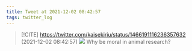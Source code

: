 ```yaml
---
title: Tweet at 2021-12-02 08:42:57
tags: twitter_log
---
```


> [!CITE] https://twitter.com/kaisekiriu/status/1466191116236357632 (2021-12-02 08:42:57)
> ![](https://twitter.com/kaisekiriu/status/1466191116236357632)
> Why be moral in animal research?
